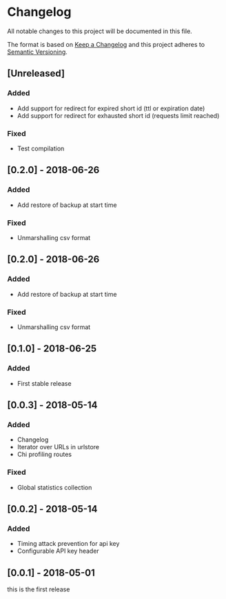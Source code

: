 # Changelog

All notable changes to this project will be documented in this file.

The format is based on [Keep a Changelog](http://keepachangelog.com/en/1.0.0/)
and this project adheres to [Semantic Versioning](http://semver.org/spec/v2.0.0.html).

## [Unreleased]

### Added

- Add support for redirect for expired short id (ttl or expiration date)
- Add support for redirect for exhausted short id (requests limit reached)


### Fixed

- Test compilation

## [0.2.0] - 2018-06-26

### Added

- Add restore of backup at start time

### Fixed

- Unmarshalling csv format

## [0.2.0] - 2018-06-26

### Added

- Add restore of backup at start time

### Fixed

- Unmarshalling csv format

## [0.1.0] - 2018-06-25

### Added

- First stable release

## [0.0.3] - 2018-05-14

### Added

- Changelog
- Iterator over URLs in urlstore
- Chi profiling routes

### Fixed

- Global statistics collection

## [0.0.2] - 2018-05-14

### Added

- Timing attack prevention for api key
- Configurable API key header

## [0.0.1] - 2018-05-01

this is the first release
